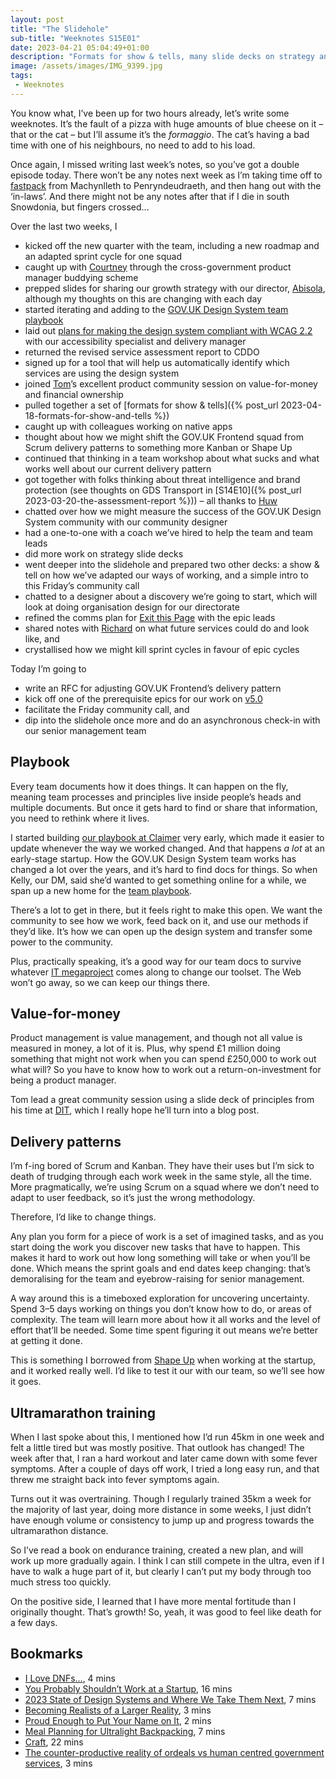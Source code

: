 ```yaml
---
layout: post
title: "The Slidehole"
sub-title: "Weeknotes S15E01"
date: 2023-04-21 05:04:49+01:00
description: "Formats for show & tells, many slide decks on strategy and execution, team playbooks, value for money, and let’s kill Scrum, yeah?"
image: /assets/images/IMG_9399.jpg
tags:
 - Weeknotes
---
```


You know what, I’ve been up for two hours already, let’s write some weeknotes. It’s the fault of a pizza with huge amounts of blue cheese on it – that or the cat – but I’ll assume it’s the _formaggio_. The cat’s having a bad time with one of his neighbours, no need to add to his load.

Once again, I missed writing last week’s notes, so you’ve got a double episode today. There won’t be any notes next week as I’m taking time off to [fastpack](https://irunfar.com/the-definitive-guide-to-fastpacking) from Machynlleth to Penryndeudraeth, and then hang out with the ‘in-laws’. And there might not be any notes after that if I die in south Snowdonia, but fingers crossed...

Over the last two weeks, I

- kicked off the new quarter with the team, including a new roadmap and an adapted sprint cycle for one squad
- caught up with [Courtney](https://www.linkedin.com/in/courtney-rj-allen/) through the cross-government product manager buddying scheme
- prepped slides for sharing our growth strategy with our director, [Abisola](https://fatokun.com/#about), although my thoughts on this are changing with each day
- started iterating and adding to the [GOV.‌UK Design System team playbook](https://github.com/alphagov/design-system-team-docs)
- laid out [plans for making the design system compliant with WCAG 2.2](https://github.com/orgs/alphagov/projects/46?pane=issue&itemId=15258274) with our accessibility specialist and delivery manager
- returned the revised service assessment report to CDDO
- signed up for a tool that will help us automatically identify which services are using the design system
- joined [Tom](https://www.leaningforward.com)’s excellent product community session on value-for-money and financial ownership
- pulled together a set of [formats for show & tells]({% post_url 2023-04-18-formats-for-show-and-tells %})
- caught up with colleagues working on native apps
- thought about how we might shift the GOV.‌UK Frontend squad from Scrum delivery patterns to something more Kanban or Shape Up
- continued that thinking in a team workshop about what sucks and what works well about our current delivery pattern
- got together with folks thinking about threat intelligence and brand protection (see thoughts on GDS Transport in [S14E10]({% post_url 2023-03-20-the-assessment-report %})) – all thanks to [Huw](https://huwdiprose.co.uk)
- chatted over how we might measure the success of the GOV.‌UK Design System community with our community designer
- had a one-to-one with a coach we’ve hired to help the team and team leads
- did more work on strategy slide decks
- went deeper into the slidehole and prepared two other decks: a show & tell on how we’ve adapted our ways of working, and a simple intro to this Friday’s community call
- chatted to a designer about a discovery we’re going to start, which will look at doing organisation design for our directorate 
- refined the comms plan for [Exit this Page](https://github.com/alphagov/govuk-design-system-backlog/issues/213) with the epic leads
- shared notes with [Richard](https://richardpope.org) on what future services could do and look like, and
- crystallised how we might kill sprint cycles in favour of epic cycles

Today I’m going to

- write an RFC for adjusting GOV.‌UK Frontend’s delivery pattern 
- kick off one of the prerequisite epics for our work on [v5.0](https://github.com/alphagov/govuk-frontend/milestone/46)
- facilitate the Friday community call, and
- dip into the slidehole once more and do an asynchronous check-in with our senior management team

## Playbook

Every team documents how it does things. It can happen on the fly, meaning team processes and principles live inside people’s heads and multiple documents. But once it gets hard to find or share that information, you need to rethink where it lives.

I started building [our playbook at Claimer](https://twitter.com/stevenjmesser/status/1430436547371929602) very early, which made it easier to update whenever the way we worked changed. And that happens _a lot_ at an early-stage startup. How the GOV.‌UK Design System team works has changed a lot over the years, and it’s hard to find docs for things. So when Kelly, our DM, said she’d wanted to get something online for a while, we span up a new home for the [team playbook](https://github.com/alphagov/design-system-team-docs).

There’s a lot to get in there, but it feels right to make this open. We want the community to see how we work, feed back on it, and use our methods if they’d like. It’s how we can open up the design system and transfer some power to the community.

Plus, practically speaking, it’s a good way for our team docs to survive whatever [IT megaproject](https://www.civilserviceworld.com/professions/article/cabinet-office-move-data-users-google-microsoft) comes along to change our toolset. The Web won’t go away, so we can keep our things there.

## Value-for-money

Product management is value management, and though not all value is measured in money, a lot of it is. Plus, why spend £1 million doing something that might not work when you can spend £250,000 to work out what will? So you have to know how to work out a return-on-investment for being a product manager.

Tom lead a great community session using a slide deck of principles from his time at [DIT](https://www.gov.uk/government/organisations/department-for-international-trade), which I really hope he’ll turn into a blog post.

## Delivery patterns

I’m f-ing bored of Scrum and Kanban. They have their uses but I’m sick to death of trudging through each work week in the same style, all the time. More pragmatically, we’re using Scrum on a squad where we don’t need to adapt to user feedback, so it’s just the wrong methodology. 

Therefore, I’d like to change things. 

Any plan you form for a piece of work is a set of imagined tasks, and as you start doing the work you discover new tasks that have to happen. This makes it hard to work out how long something will take or when you’ll be done. Which means the sprint goals and end dates keep changing: that’s demoralising for the team and eyebrow-raising for senior management.

A way around this is a timeboxed exploration for uncovering uncertainty. Spend 3–5 days working on things you don’t know how to do, or areas of complexity. The team will learn more about how it all works and the level of effort that’ll be needed. Some time spent figuring it out means we’re better at getting it done.

This is something I borrowed from [Shape Up](https://basecamp.com/shapeup/3.4-chapter-13) when working at the startup, and it worked really well. I’d like to test it our with our team, so we’ll see how it goes.

## Ultramarathon training

When I last spoke about this, I mentioned how I’d run 45km in one week and felt a little tired but was mostly positive. That outlook has changed! The week after that, I ran a hard workout and later came down with some fever symptoms. After a couple of days off work, I tried a long easy run, and that threw me straight back into fever symptoms again.

Turns out it was overtraining. Though I regularly trained 35km a week for the majority of last year, doing more distance in some weeks, I just didn’t have enough volume or consistency to jump up and progress towards the ultramarathon distance.

So I’ve read a book on endurance training, created a new plan, and will work up more gradually again. I think I can still compete in the ultra, even if I have to walk a huge part of it, but clearly I can’t put my body through too much stress too quickly.

On the positive side, I learned that I have more mental fortitude than I originally thought. That’s growth! So, yeah, it was good to feel like death for a few days.

## Bookmarks

- [I Love DNFs...](https://leave-the-road-and.run/i-love-dnfs/), 4 mins
- [You Probably Shouldn’t Work at a Startup](https://every.to/napkin-math/you-probably-shouldn-t-work-at-a-startup-2ed96ceb-c907-489a-8dd8-f07ed8c77bd0), 16 mins
- [2023 State of Design Systems and Where We Take Them Next](https://ianfrostweather.com/web/2023-state-of-design-systems/), 7 mins
- [Becoming Realists of a Larger Reality](https://fo.am/blog/2021/06/19/becoming-realists-of-a-larger-reality/), 3 mins
- [Proud Enough to Put Your Name on It](https://bryanhaggerty.com/blog/2012/11/proud_enough_to_put_your_name_on_it/), 2 mins
- [Meal Planning for Ultralight Backpacking](https://www.rei.com/learn/expert-advice/meal-planning-for-ultralight-backpacking.html), 7 mins
- [Craft](https://paulstamatiou.com/craft/), 22 mins
- [The counter-productive reality of ordeals vs human centred government services](https://digidahl.wordpress.com/2023/04/10/the-somewhat-depressing-reality-of-ordeals-vs-human-centred-government-services/), 3 mins